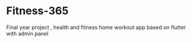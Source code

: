 # Fitness-365
Final year project , health and fitness home workout app based on flutter with admin panel
